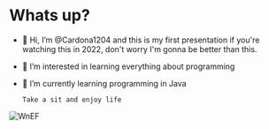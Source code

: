 # Whats up?

- 👋 Hi, I’m @Cardona1204 and this is my first presentation if you're watching this in 2022, don't worry I'm gonna be better than this.
- 👀 I’m interested in learning everything about programming                                                                                          
- 🌱 I’m currently learning programming in Java

      Take a sit and enjoy life


![WnEF](https://github.com/Cardona1204/Cardona1204/assets/107329770/d03e49c4-afe4-4e59-84d4-3adcdb063daa)



                                                                                                                              




<!---
Cardona1204/Cardona1204 is a ✨ special ✨ repository because its `README.md` (this file) appears on your GitHub profile.
You can click the Preview link to take a look at your changes.
--->
